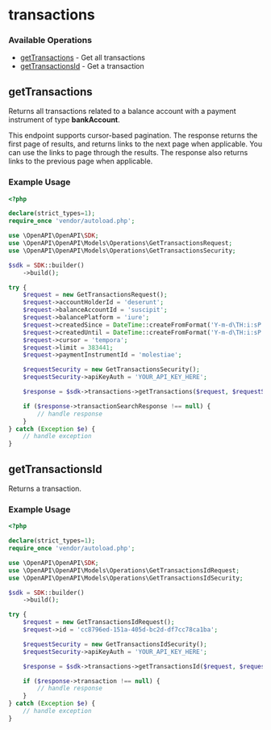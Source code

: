 # transactions

### Available Operations

* [getTransactions](#gettransactions) - Get all transactions
* [getTransactionsId](#gettransactionsid) - Get a transaction

## getTransactions

Returns all transactions related to a balance account with a payment instrument of type **bankAccount**.

This endpoint supports cursor-based pagination. The response returns the first page of results, and returns links to the next page when applicable. You can use the links to page through the results. The response also returns links to the previous page when applicable.

### Example Usage

```php
<?php

declare(strict_types=1);
require_once 'vendor/autoload.php';

use \OpenAPI\OpenAPI\SDK;
use \OpenAPI\OpenAPI\Models\Operations\GetTransactionsRequest;
use \OpenAPI\OpenAPI\Models\Operations\GetTransactionsSecurity;

$sdk = SDK::builder()
    ->build();

try {
    $request = new GetTransactionsRequest();
    $request->accountHolderId = 'deserunt';
    $request->balanceAccountId = 'suscipit';
    $request->balancePlatform = 'iure';
    $request->createdSince = DateTime::createFromFormat('Y-m-d\TH:i:sP', '2022-02-09T12:04:06.508Z');
    $request->createdUntil = DateTime::createFromFormat('Y-m-d\TH:i:sP', '2022-01-14T06:18:51.036Z');
    $request->cursor = 'tempora';
    $request->limit = 383441;
    $request->paymentInstrumentId = 'molestiae';

    $requestSecurity = new GetTransactionsSecurity();
    $requestSecurity->apiKeyAuth = 'YOUR_API_KEY_HERE';

    $response = $sdk->transactions->getTransactions($request, $requestSecurity);

    if ($response->transactionSearchResponse !== null) {
        // handle response
    }
} catch (Exception $e) {
    // handle exception
}
```

## getTransactionsId

Returns a transaction.

### Example Usage

```php
<?php

declare(strict_types=1);
require_once 'vendor/autoload.php';

use \OpenAPI\OpenAPI\SDK;
use \OpenAPI\OpenAPI\Models\Operations\GetTransactionsIdRequest;
use \OpenAPI\OpenAPI\Models\Operations\GetTransactionsIdSecurity;

$sdk = SDK::builder()
    ->build();

try {
    $request = new GetTransactionsIdRequest();
    $request->id = 'cc8796ed-151a-405d-bc2d-df7cc78ca1ba';

    $requestSecurity = new GetTransactionsIdSecurity();
    $requestSecurity->apiKeyAuth = 'YOUR_API_KEY_HERE';

    $response = $sdk->transactions->getTransactionsId($request, $requestSecurity);

    if ($response->transaction !== null) {
        // handle response
    }
} catch (Exception $e) {
    // handle exception
}
```
